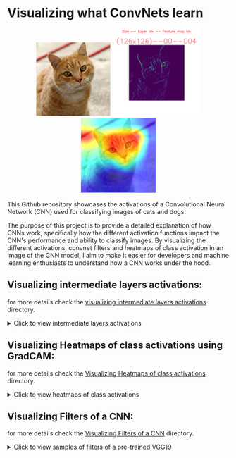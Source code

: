 
# Visualizing what ConvNets learn

<p align="center">
    <img src="https://github.com/mohamedamine99/Visualizing-what-convnets-learn/blob/main/test%20images/cat.PNG" width=170></td>
    <img src="https://github.com/mohamedamine99/Visualizing-what-convnets-learn/blob/main/visualizing%20intermediate%20layers%20activations/results/activations_2/cat/00--004.png" width=200></td>
    <img src="https://github.com/mohamedamine99/Visualizing-what-convnets-learn/blob/main/Visualizing%20heatmaps%20of%20class%20activation%20in%20an%20image/results/cat_heatmap_overlayed.png" width=170></td>

</p>



This Github repository showcases the activations of a Convolutional Neural Network (CNN) used for classifying images of cats and dogs.

The purpose of this project is to provide a detailed explanation of how CNNs work, specifically how the different activation functions impact the CNN's performance and ability to classify images. By visualizing the different activations, convnet filters and heatmaps of class activation in an image of the CNN model, I aim to make it easier for developers and machine learning enthusiasts to understand how a CNN works under the hood.

## Visualizing intermediate layers activations:
for more details check the [visualizing intermediate layers activations](https://github.com/mohamedamine99/Visualizing-what-convnets-learn/tree/main/visualizing%20intermediate%20layers%20activations) directory.


<details>
  <summary>Click to view intermediate layers activations </summary>
<div align="center">  
<table style="margin: 0 auto; border-style: none; width:100%">
  <tr>
    <td><img src="https://github.com/mohamedamine99/Visualizing-what-convnets-learn/blob/main/test%20images/cat.PNG" width=140></td>
    <td><img src="https://github.com/mohamedamine99/Visualizing-what-convnets-learn/blob/main/test%20images/dog.PNG" width=170></td>
    <td><img src="https://github.com/mohamedamine99/Visualizing-what-convnets-learn/blob/main/test%20images/2%20cats.PNG" width=140></td>
    <td><img src="https://github.com/mohamedamine99/Visualizing-what-convnets-learn/blob/main/test%20images/2%20dogs.PNG" width=170></td>
  </tr>
  <tr>
    <td><img src="https://github.com/mohamedamine99/Visualizing-what-convnets-learn/blob/main/visualizing%20intermediate%20layers%20activations/results/activations%20GIFs/cat%20activations%202.gif" width=200></td>
    <td><img src="https://github.com/mohamedamine99/Visualizing-what-convnets-learn/blob/main/visualizing%20intermediate%20layers%20activations/results/activations%20GIFs/dog%20activations%202.gif" width=200></td>
    <td><img src="https://github.com/mohamedamine99/Visualizing-what-convnets-learn/blob/main/visualizing%20intermediate%20layers%20activations/results/activations%20GIFs/two%20cats%20activations%202.gif" width=200></td>
    <td><img src="https://github.com/mohamedamine99/Visualizing-what-convnets-learn/blob/main/visualizing%20intermediate%20layers%20activations/results/activations%20GIFs/two%20dogs%20activations%202.gif" width=200></td>
  </tr>
    
</table>
</div>

</details>
  
  ## Visualizing Heatmaps of class activations using GradCAM:
  
  for more details check the [Visualizing Heatmaps of class activations](https://github.com/mohamedamine99/Visualizing-what-convnets-learn/tree/main/Visualizing%20heatmaps%20of%20class%20activation%20in%20an%20image) directory.
  
  <details>
  <summary>Click to view heatmaps of class activations</summary>

<div align="center">  
<table style="margin: 0 auto; border-style: none; width:100%">
  <tr>
    <td><img src="https://github.com/mohamedamine99/Visualizing-what-convnets-learn/blob/main/test%20images/cat.PNG" width=140></td>
    <td><img src="https://github.com/mohamedamine99/Visualizing-what-convnets-learn/blob/main/test%20images/dog.PNG" width=170></td>
    <td><img src="https://github.com/mohamedamine99/Visualizing-what-convnets-learn/blob/main/test%20images/2%20cats.PNG" width=140></td>
    <td><img src="https://github.com/mohamedamine99/Visualizing-what-convnets-learn/blob/main/test%20images/2%20dogs.PNG" width=170></td>
  </tr>

  <tr>
    <td><img src="https://github.com/mohamedamine99/Visualizing-what-convnets-learn/blob/main/Visualizing%20heatmaps%20of%20class%20activation%20in%20an%20image/results/cat_heatmap_overlayed.png" width=140></td>
    <td><img src="https://github.com/mohamedamine99/Visualizing-what-convnets-learn/blob/main/Visualizing%20heatmaps%20of%20class%20activation%20in%20an%20image/results/dog_heatmap_overlayed.png" width=170></td>  
    <td><img src="https://github.com/mohamedamine99/Visualizing-what-convnets-learn/blob/main/Visualizing%20heatmaps%20of%20class%20activation%20in%20an%20image/results/2%20cats_heatmap_overlayed.png" width=140></td>
    <td><img src="https://github.com/mohamedamine99/Visualizing-what-convnets-learn/blob/main/Visualizing%20heatmaps%20of%20class%20activation%20in%20an%20image/results/2%20dogs_heatmap_overlayed.png" width=170></td>
  </tr>

  
</table>
</div>


</div>
<p align="center">
  
  <img src="https://github.com/mohamedamine99/Visualizing-what-convnets-learn/blob/main/Visualizing%20heatmaps%20of%20class%20activation%20in%20an%20image/unprocessed%20gifs/input%20dog%20video.gif" width=125>
<img src="https://github.com/mohamedamine99/Visualizing-what-convnets-learn/blob/main/Visualizing%20heatmaps%20of%20class%20activation%20in%20an%20image/results/gifs/dog_1_heatmap.gif" width=125>
<img src="https://github.com/mohamedamine99/Visualizing-what-convnets-learn/blob/main/Visualizing%20heatmaps%20of%20class%20activation%20in%20an%20image/results/gifs/mnet_dog_1_heatmap.gif" width=125>

</p>

</details>

  ## Visualizing Filters of a CNN:
  
  for more details check the [Visualizing Filters of a CNN](https://github.com/mohamedamine99/Visualizing-what-convnets-learn/tree/main/Visualizing%20Filters%20of%20a%20CNN) directory.

  <details>
  <summary>Click to view samples of filters of a pre-trained VGG19 </summary>

<div align="center">  
<table style="margin: 0 auto; border-style: none; width:100%">
  <tr>
    <td><img src="https://github.com/mohamedamine99/Visualizing-what-convnets-learn/blob/main/readme%20images/VGG19%20block1%20conv1.PNG" width=600></td>
</td>
  </tr>
    
  <tr>
    <td><img src="https://github.com/mohamedamine99/Visualizing-what-convnets-learn/blob/main/readme%20images/VGG19%20block2%20conv2.PNG" width=600></td>
   </tr>
  <tr>
    <td><img src="https://github.com/mohamedamine99/Visualizing-what-convnets-learn/blob/main/readme%20images/VGG19%20block3%20conv4.PNG" width=600></td>
   </tr>

<tr>
<td><img src="https://github.com/mohamedamine99/Visualizing-what-convnets-learn/blob/main/readme%20images/VGG19%20block5%20conv1.PNG" width=600></td>
   </tr>


</table>
</div>


</div>


</details>
